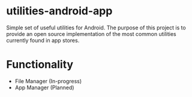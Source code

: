 # utilities-android-app

Simple set of useful utilities for Android.  The purpose of this project is to provide an open source implementation of the most common utilities currently found in app stores.

# Functionality

- File Manager (In-progress)
- App Manager (Planned)
